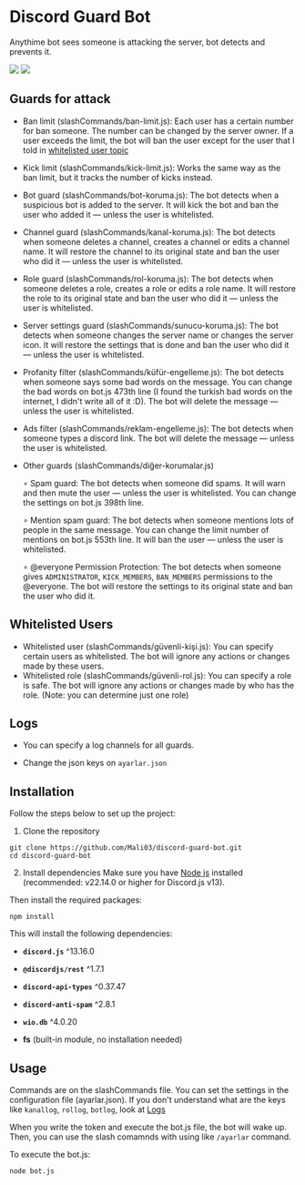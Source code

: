 # Discord Guard Bot
Anythime bot sees someone is attacking the server, bot detects and prevents it.

![](https://i.imgur.com/GVK7ovh.png)
![](https://i.imgur.com/x4SmMC8.png)

## Guards for attack
- Ban limit (slashCommands/ban-limit.js): Each user has a certain number for ban someone. The number can be changed by the server owner. If a user exceeds the limit, the bot will ban the user except for the user that I told in [whitelisted user topic](##whitelisted-users)

- Kick limit (slashCommands/kick-limit.js): Works the same way as the ban limit, but it tracks the number of kicks instead.

- Bot guard (slashCommands/bot-koruma.js): The bot detects when a suspicious bot is added to the server. It will kick the bot and ban the user who added it — unless the user is whitelisted.

- Channel guard (slashCommands/kanal-koruma.js): The bot detects when someone deletes a channel, creates a channel or edits a channel name. It will restore the channel to its original state and ban the user who did it — unless the user is whitelisted.

- Role guard (slashCommands/rol-koruma.js): The bot detects when someone deletes a role, creates a role or edits a role name. It will restore the role to its original state and ban the user who did it — unless the user is whitelisted.

- Server settings guard (slashCommands/sunucu-koruma.js): The bot detects when someone changes the server name or changes the server icon. It will restore the settings that is done and ban the user who did it — unless the user is whitelisted.

- Profanity filter (slashCommands/küfür-engelleme.js): The bot detects when someone says some bad words on the message. You can change the bad words on bot.js 473th line (I found the turkish bad words on the internet, I didn't write all of it :D). The bot will delete the message — unless the user is whitelisted.

- Ads filter (slashCommands/reklam-engelleme.js): The bot detects when someone types a discord link. The bot will delete the message — unless the user is whitelisted.

- Other guards (slashCommands/diğer-korumalar.js)

  ∘ Spam guard: The bot detects when someone did spams. It will warn and then mute the user — unless the user is whitelisted. You can change the settings on bot.js 398th line.
  
  ∘ Mention spam guard: The bot detects when someone mentions lots of people in the same message. You can change the limit number of mentions on bot.js 553th line. It will ban the user — unless the user is whitelisted.

  ∘ @everyone Permission Protection: The bot detects when someone gives `ADMINISTRATOR`, `KICK_MEMBERS`, `BAN_MEMBERS` permissions to the @everyone. The bot will restore the settings to its original state and ban the user who did it.

## Whitelisted Users

- Whitelisted user (slashCommands/güvenli-kişi.js): You can specify certain users as whitelisted. The bot will ignore any actions or changes made by these users.
- Whitelisted role (slashCommands/güvenli-rol.js): You can specify a role is safe. The bot will ignore any actions or changes made by who has the role. (Note: you can determine just one role)

## Logs

- You can specify a log channels for all guards.

- Change the json keys on `ayarlar.json`

## Installation
Follow the steps below to set up the project:
1. Clone the repository
```
git clone https://github.com/Mali03/discord-guard-bot.git
cd discord-guard-bot
```

2. Install dependencies
Make sure you have [Node js](https://nodejs.org/) installed (recommended: v22.14.0 or higher for Discord.js v13).

Then install the required packages:
```
npm install
```

This will install the following dependencies:
- **`discord.js`** ^13.16.0

- **`@discordjs/rest`** ^1.7.1

- **`discord-api-types`** ^0.37.47

- **`discord-anti-spam`** ^2.8.1

- **`wio.db`** ^4.0.20

- **fs** (built-in module, no installation needed)

## Usage

Commands are on the slashCommands file. You can set the settings in the configuration file (ayarlar.json). If you don't understand what are the keys like `kanallog`, `rollog`, `botlog`, look at [Logs](##logs)

When you write the token and execute the bot.js file, the bot will wake up. Then, you can use the slash comamnds with using like `/ayarlar` command.

To execute the bot.js:
```
node bot.js
```

